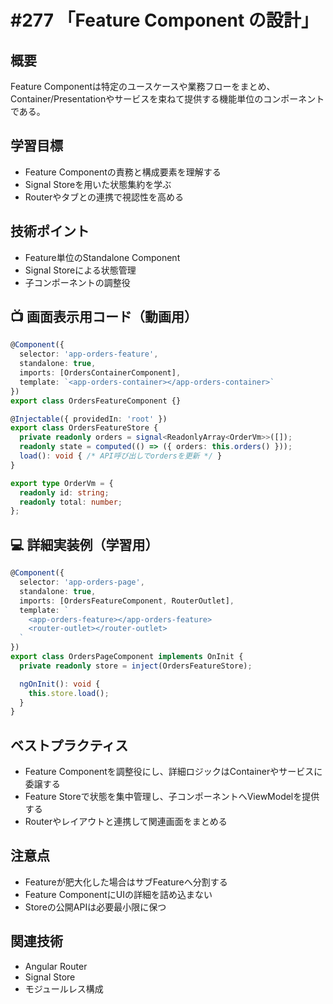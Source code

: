 # #277 「Feature Component の設計」

## 概要
Feature Componentは特定のユースケースや業務フローをまとめ、Container/Presentationやサービスを束ねて提供する機能単位のコンポーネントである。

## 学習目標
- Feature Componentの責務と構成要素を理解する
- Signal Storeを用いた状態集約を学ぶ
- Routerやタブとの連携で視認性を高める

## 技術ポイント
- Feature単位のStandalone Component
- Signal Storeによる状態管理
- 子コンポーネントの調整役

## 📺 画面表示用コード（動画用）
```typescript
@Component({
  selector: 'app-orders-feature',
  standalone: true,
  imports: [OrdersContainerComponent],
  template: `<app-orders-container></app-orders-container>`
})
export class OrdersFeatureComponent {}
```

```typescript
@Injectable({ providedIn: 'root' })
export class OrdersFeatureStore {
  private readonly orders = signal<ReadonlyArray<OrderVm>>([]);
  readonly state = computed(() => ({ orders: this.orders() }));
  load(): void { /* API呼び出しでordersを更新 */ }
}
```

```typescript
export type OrderVm = {
  readonly id: string;
  readonly total: number;
};
```

## 💻 詳細実装例（学習用）
```typescript
@Component({
  selector: 'app-orders-page',
  standalone: true,
  imports: [OrdersFeatureComponent, RouterOutlet],
  template: `
    <app-orders-feature></app-orders-feature>
    <router-outlet></router-outlet>
  `
})
export class OrdersPageComponent implements OnInit {
  private readonly store = inject(OrdersFeatureStore);

  ngOnInit(): void {
    this.store.load();
  }
}
```

## ベストプラクティス
- Feature Componentを調整役にし、詳細ロジックはContainerやサービスに委譲する
- Feature Storeで状態を集中管理し、子コンポーネントへViewModelを提供する
- Routerやレイアウトと連携して関連画面をまとめる

## 注意点
- Featureが肥大化した場合はサブFeatureへ分割する
- Feature ComponentにUIの詳細を詰め込まない
- Storeの公開APIは必要最小限に保つ

## 関連技術
- Angular Router
- Signal Store
- モジュールレス構成
